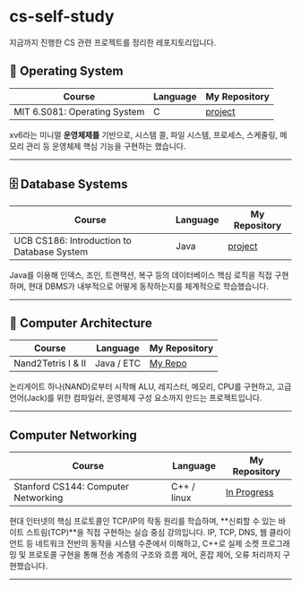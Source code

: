 # cs-self-study
지금까지 진행한 CS 관련 프로젝트를 정리한 레포지토리입니다. 

## 🧙 Operating System

Course | Language | My Repository
------------|----------|---------------
MIT 6.S081: Operating System | C | [project](https://github.com/hiidy/ostep-solution)

xv6라는 미니멀 **운영체제를** 기반으로, 시스템 콜, 파일 시스템, 프로세스, 스케줄링, 메모리 관리 등 운영체제 핵심 기능을 구현하는 했습니다.

---

## 🗄️ Database Systems

Course | Language | My Repository
------------|----------|---------------
UCB CS186: Introduction to Database System | Java | [project](https://github.com/hiidy/SquadDB/tree/jayden)

Java를 이용해 인덱스, 조인, 트랜잭션, 복구 등의 데이터베이스 핵심 로직을 직접 구현하며, 현대 DBMS가 내부적으로 어떻게 동작하는지를 체계적으로 학습했습니다.

---

## 🧱 Computer Architecture

Course | Language | My Repository
------------|----------|---------------
Nand2Tetris I & II | Java / ETC | [My Repo](https://github.com/hiidy/nand2tetris)

논리게이트 하나(NAND)로부터 시작해 ALU, 레지스터, 메모리, CPU를 구현하고, 고급 언어(Jack)를 위한 컴파일러, 운영체제 구성 요소까지 만드는 프로젝트입니다.

---

## Computer Networking

Course | Language | My Repository
------------|----------|---------------
Stanford CS144: Computer Networking | C++ / linux | [In Progress](https://github.com/hiidy/cs144-lab)

현대 인터넷의 핵심 프로토콜인 TCP/IP의 작동 원리를 학습하며, **신뢰할 수 있는 바이트 스트림(TCP)**을 직접 구현하는 실습 중심 강의입니다. IP, TCP, DNS, 웹 클라이언트 등 네트워크 전반의 동작을 시스템 수준에서 이해하고, C++로 실제 소켓 프로그래밍 및 프로토콜 구현을 통해 전송 계층의 구조와 흐름 제어, 혼잡 제어, 오류 처리까지 구현했습니다.

---
